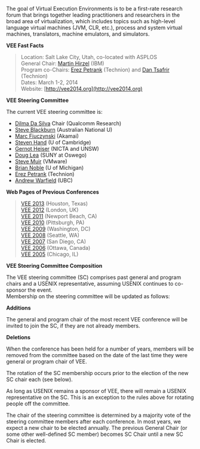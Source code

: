 The goal of Virtual Execution Environments is to be a first-rate
research forum that brings together leading practitioners and
researchers in the broad area of virtualization, which includes
topics such as high-level language virtual machines (JVM, CLR,
etc.), process and system virtual machines, translators, machine
emulators, and simulators.  

**VEE Fast Facts**  

> Location: Salt Lake City, Utah, co-located with ASPLOS  
> General Chair: [Martin Hirzel](http://hirzels.com/martin/) (IBM)  
> Program co-Chairs: [Erez Petrank](http://www.cs.technion.ac.il/~erez) (Technion) and [Dan Tsafrir](http://www.cs.technion.ac.il/~dan) (Technion)  
> Dates: March 1-2, 2014  
> Website: [http://vee2014.org](http://vee2014.org)

**VEE Steering Committee**

The current VEE steering committee is:

-  [Dilma Da Silva](http://www.dilmamds.com/) Chair (Qualcomm Research)
-  [Steve Blackburn](http://users.cecs.anu.edu.au/~steveb/) (Australian National U)
-  [Marc Fiuczynski](http://www.linkedin.com/pub/marc-fiuczynski/2/160/221) (Akamai)
-  [Steven Hand](http://www.cl.cam.ac.uk/~smh22/) (U of Cambridge)
-  [Gernot Heiser](http://www.cse.unsw.edu.au/~gernot/) (NICTA and UNSW)
-  [Doug Lea](http://g.oswego.edu/) (SUNY at Oswego)
-  [Steve Muir](http://www.linkedin.com/in/9muir) (VMware)
-  [Brian Noble](http://web.eecs.umich.edu/~bnoble) (U of Michigan)
-  [Erez Petrank](http://www.cs.technion.ac.il/~erez) (Technion)
-  [Andrew Warfield](http://www.cs.ubc.ca/~andy/) (UBC)

**Web Pages of Previous Conferences**

> [VEE 2013](http://vee2013.org) (Houston, Texas)  
> [VEE 2012](http://www.cl.cam.ac.uk/~smh22/vee_2012/) (London, UK)  
> [VEE 2011](http://www.cs.technion.ac.il/~erez/vee11/VEE_2011/Home_Page.html) (Newport Beach, CA)  
> [VEE 2010](http://vee2010.cs.princeton.edu/) (Pittsburgh, PA)  
> [VEE 2009](http://www.cs.purdue.edu/VEE09/Home.html) (Washington, DC)  
> [VEE 2008](http://vee08.cs.tcd.ie/) (Seattle, WA)  
> [VEE 2007](http://vee07.cs.ucsb.edu/) (San Diego, CA)  
> [VEE 2006](http://research.ihost.com/vee/vee06) (Ottawa, Canada)  
> [VEE 2005](http://research.ihost.com/vee/vee05/index.html) (Chicago, IL)  

**VEE Steering Committee Composition**

The VEE steering committee (SC) comprises past general
and program chairs and a USENIX representative, assuming USENIX
continues to co-sponsor the event.  
Membership on the steering committee will be updated as follows:

**Additions**

The general and program chair of the most recent
VEE conference will be invited to join the SC, if they are not
already members.

**Deletions**

When the conference has been held for a number of
years, members will be removed from the committee based on the date
of the last time they were general or program chair of VEE. 

The rotation of the SC membership occurs prior to the election of
the new SC chair each (see below).  
  
As long as USENIX remains a sponsor of VEE, there will remain a
USENIX representative on the SC.  This is an exception to the rules
above for rotating people off the committee.  
  
The chair of the steering committee is determined by a majority
vote of the steering committee members after each conference.  In
most years, we expect a new chair to be elected annually.  The
previous General Chair (or some other well-defined SC member)
becomes SC Chair until a new SC Chair is elected.  
